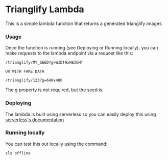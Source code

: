 # Trianglify Lambda

This is a simple lambda function that returns a generated trianglify images.

### Usage

Once the function is running (see Deploying or Running locally), you can make requests to the lambda endpoint via a request like this:

```
/trianglify/MY_SEED?g=WIDTHxHEIGHT

OR WITH FAKE DATA

/trianglify/123?g=640x480
```

The g property is not required, but the seed is.

### Deploying

The lambda is built using serverless so you can easily deploy this using [serverless's documentation](https://www.serverless.com/framework/docs/providers/aws/guide/deploying/)

### Running locally

You can test this out locally using the command:

```
sls offline
```
